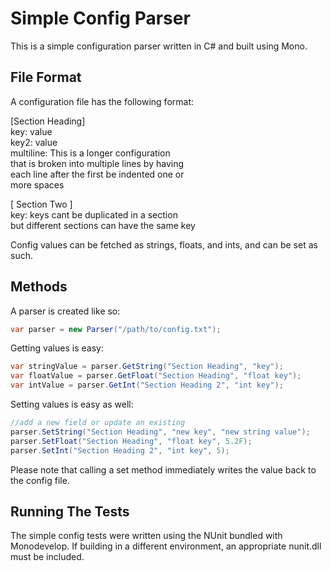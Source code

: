 Simple Config Parser
====================

This is a simple configuration parser written in C# and built using Mono.

File Format
-----------
A configuration file has the following format:

[Section Heading]  
key: value  
key2: value  
multiline: This is a longer configuration  
  that is broken into multiple lines by having  
  each line after the first be indented one or  
  more spaces  

[ Section Two ]  
key: keys cant be duplicated in a section  
  but different sections can have the same key  

Config values can be fetched as strings, floats, and ints, and can be set as such.

Methods
-------

A parser is created like so:

```c#
var parser = new Parser("/path/to/config.txt");
```

Getting values is easy:

```c#
var stringValue = parser.GetString("Section Heading", "key");
var floatValue = parser.GetFloat("Section Heading", "float key");
var intValue = parser.GetInt("Section Heading 2", "int key");
```

Setting values is easy as well:

```c#
//add a new field or update an existing
parser.SetString("Section Heading", "new key", "new string value");
parser.SetFloat("Section Heading", "float key", 5.2F);
parser.SetInt("Section Heading 2", "int key", 5);
```

Please note that calling a set method immediately writes the value back to the config file.

Running The Tests
-----------------
The simple config tests were written using the NUnit bundled with Monodevelop. If building in a different environment, an appropriate nunit.dll must be included.
